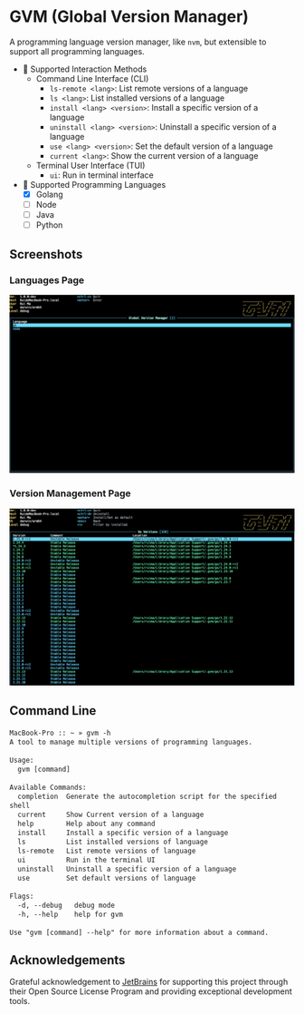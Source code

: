 # GVM (Global Version Manager)
A programming language version manager, like `nvm`, but extensible to support all programming languages.

* 🚀 Supported Interaction Methods
    * Command Line Interface (CLI)
        * `ls-remote <lang>`: List remote versions of a language
        * `ls <lang>`: List installed versions of a language
        * `install <lang> <version>`: Install a specific version of a language
        * `uninstall <lang> <version>`: Uninstall a specific version of a language
        * `use <lang> <version>`: Set the default version of a language
        * `current <lang>`: Show the current version of a language
    * Terminal User Interface (TUI)
        * `ui`: Run in terminal interface
* 🚀 Supported Programming Languages
    * [x] Golang
    * [ ] Node
    * [ ] Java
    * [ ] Python

## Screenshots
### Languages Page
![languages](assets/languages.png)

### Version Management Page
![language-versions](assets/language-versions.png)

## Command Line
```shell
MacBook-Pro :: ~ » gvm -h
A tool to manage multiple versions of programming languages.

Usage:
  gvm [command]

Available Commands:
  completion  Generate the autocompletion script for the specified shell
  current     Show Current version of a language
  help        Help about any command
  install     Install a specific version of a language
  ls          List installed versions of language
  ls-remote   List remote versions of language
  ui          Run in the terminal UI
  uninstall   Uninstall a specific version of a language
  use         Set default versions of language

Flags:
  -d, --debug   debug mode
  -h, --help    help for gvm

Use "gvm [command] --help" for more information about a command.
```

## Acknowledgements
Grateful acknowledgement to [JetBrains](https://www.jetbrains.com/) for supporting this project through their Open Source License Program and providing exceptional development tools.
